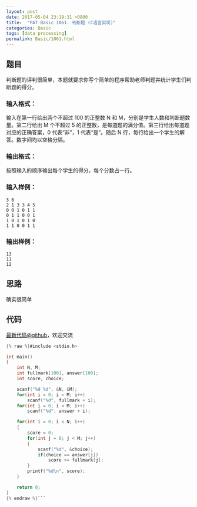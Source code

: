 ```yaml
---
layout: post
date: 2017-05-04 23:19:31 +0800
title:  "PAT Basic 1061. 判断题 (C语言实现)"
categories: Basic
tags: [data processing]
permalink: Basic/1061.html
---
```


## 题目

判断题的评判很简单，本题就要求你写个简单的程序帮助老师判题并统计学生们判断题的得分。

### 输入格式：

输入在第一行给出两个不超过 100 的正整数 N 和 M，分别是学生人数和判断题数量。第二行给出 M 个不超过 5
的正整数，是每道题的满分值。第三行给出每道题对应的正确答案，0 代表“非”，1 代表“是”。随后 N 行，每行给出一个学生的解答。数字间均以空格分隔。

### 输出格式：

按照输入的顺序输出每个学生的得分，每个分数占一行。

### 输入样例：

    
    
    3 6
    2 1 3 3 4 5
    0 0 1 0 1 1
    0 1 1 0 0 1
    1 0 1 0 1 0
    1 1 0 0 1 1
    

### 输出样例：

    
    
    13
    11
    12
    



## 思路


确实很简单

## 代码

[最新代码@github](https://github.com/OliverLew/PAT/blob/master/PATBasic/1061.c)，欢迎交流
```c
{% raw %}#include <stdio.h>

int main()
{
    int N, M;
    int fullmark[100], answer[100];
    int score, choice;

    scanf("%d %d", &N, &M);
    for(int i = 0; i < M; i++)
        scanf("%d", fullmark + i);
    for(int i = 0; i < M; i++)
        scanf("%d", answer + i);

    for(int i = 0; i < N; i++)
    {
        score = 0;
        for(int j = 0; j < M; j++)
        {
            scanf("%d", &choice);
            if(choice == answer[j])
                score += fullmark[j];
        }
        printf("%d\n", score);
    }

    return 0;
}
{% endraw %}```